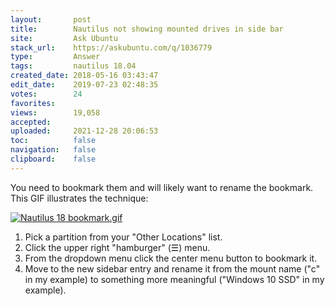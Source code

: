 ```yaml
---
layout:       post
title:        Nautilus not showing mounted drives in side bar
site:         Ask Ubuntu
stack_url:    https://askubuntu.com/q/1036779
type:         Answer
tags:         nautilus 18.04
created_date: 2018-05-16 03:43:47
edit_date:    2019-07-23 02:48:35
votes:        24
favorites:    
views:        19,058
accepted:     
uploaded:     2021-12-28 20:06:53
toc:          false
navigation:   false
clipboard:    false
---
```


You need to bookmark them and will likely want to rename the bookmark. This GIF illustrates the technique:

[![Nautilus 18 bookmark.gif][1]][1]

1. Pick a partition from your "Other Locations" list.
1. Click the upper right "hamburger"  (☰) menu.
1. From the dropdown menu click the center menu button to bookmark it.
1. Move to the new sidebar entry and rename it from the mount name ("c" in my example) to something more meaningful ("Windows 10 SSD" in my example).

  [1]: https://i.stack.imgur.com/NjnP9.gif
